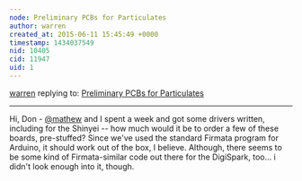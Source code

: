 ```yaml
---
node: Preliminary PCBs for Particulates
author: warren
created_at: 2015-06-11 15:45:49 +0000
timestamp: 1434037549
nid: 10405
cid: 11947
uid: 1
---
```




[warren](../profile/warren) replying to: [Preliminary PCBs for Particulates](../notes/donblair/05-03-2014/preliminary-pcbs-for-particulates)

----
Hi, Don - [@mathew](/profile/mathew) and I spent a week and got some drivers written, including for the Shinyei -- how much would it be to order a few of these boards, pre-stuffed? Since we've used the standard Firmata program for Arduino, it should work out of the box, I believe. Although, there seems to be some kind of Firmata-similar code out there for the DigiSpark, too... i didn't look enough into it, though. 